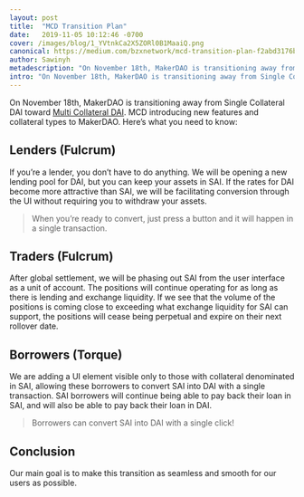 ```yaml
---
layout: post
title:  "MCD Transition Plan"
date:   2019-11-05 10:12:46 -0700
cover: /images/blog/1_YVtnkCa2X5ZORl0B1MaaiQ.png
canonical: https://medium.com/bzxnetwork/mcd-transition-plan-f2abd3176b09
author: Sawinyh
metadescription: "On November 18th, MakerDAO is transitioning away from Single Collateral DAI toward Multi Collateral DAI. MCD introducing new features and collateral types to MakerDAO. Here’s what you need to know:"
intro: "On November 18th, MakerDAO is transitioning away from Single Collateral DAI toward Multi Collateral DAI. MCD introducing new features and collateral types to MakerDAO. Here’s what you need to know:"
---
```

On November 18th, MakerDAO is transitioning away from Single Collateral DAI toward [Multi Collateral DAI](https://blog.makerdao.com/breaking-launch-date-of-multi-collateral-dai-announced-at-devcon-5/). MCD introducing new features and collateral types to MakerDAO. Here’s what you need to know:
## Lenders (Fulcrum)
If you’re a lender, you don’t have to do anything. We will be opening a new lending pool for DAI, but you can keep your assets in SAI. If the rates for DAI become more attractive than SAI, we will be facilitating conversion through the UI without requiring you to withdraw your assets.

>When you’re ready to convert, just press a button and it will happen in a single transaction.

## Traders (Fulcrum)

After global settlement, we will be phasing out SAI from the user interface as a unit of account. The positions will continue operating for as long as there is lending and exchange liquidity. If we see that the volume of the positions is coming close to exceeding what exchange liquidity for SAI can support, the positions will cease being perpetual and expire on their next rollover date.

## Borrowers (Torque)

We are adding a UI element visible only to those with collateral denominated in SAI, allowing these borrowers to convert SAI into DAI with a single transaction.
SAI borrowers will continue being able to pay back their loan in SAI, and will also be able to pay back their loan in DAI.

>Borrowers can convert SAI into DAI with a single click!

## Conclusion
Our main goal is to make this transition as seamless and smooth for our users as possible.
